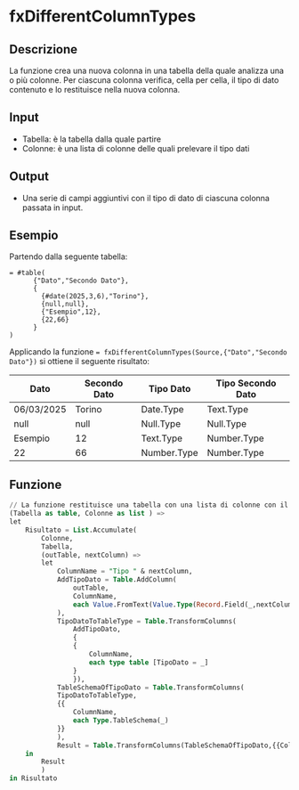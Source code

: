 # fxDifferentColumnTypes

## Descrizione
La funzione crea una nuova colonna in una tabella della quale analizza una o più colonne.
Per ciascuna colonna verifica, cella per cella, il tipo di dato contenuto e lo restituisce nella nuova colonna.

## Input
- Tabella: è la tabella dalla quale partire
- Colonne: è una lista di colonne delle quali prelevare il tipo dati

## Output
- Una serie di campi aggiuntivi con il tipo di dato di ciascuna colonna passata in input.

## Esempio

Partendo dalla seguente tabella:

```
= #table(
      {"Dato","Secondo Dato"},
      {
        {#date(2025,3,6),"Torino"},
        {null,null},
        {"Esempio",12},
        {22,66}
      }
)
```
Applicando la funzione `= fxDifferentColumnTypes(Source,{"Dato","Secondo Dato"})` si ottiene il seguente risultato:

| Dato	        | Secondo Dato	    | Tipo Dato	    | Tipo Secondo Dato |
| ------------- | ----------------- | ------------- | ----------------- |
| 06/03/2025	| Torino	        | Date.Type	    | Text.Type         |
| null	        | null	            | Null.Type	    | Null.Type         |
| Esempio	    | 12	            | Text.Type	    | Number.Type       |
| 22	        | 66	            | Number.Type	| Number.Type       |



## Funzione
```sql
// La funzione restituisce una tabella con una lista di colonne con il tipo dato per ciascuna cella
(Tabella as table, Colonne as list ) =>
let
    Risultato = List.Accumulate(
        Colonne,
        Tabella,
        (outTable, nextColumn) => 
        let 
            ColumnName = "Tipo " & nextColumn,
            AddTipoDato = Table.AddColumn(
                outTable,
                ColumnName,
                each Value.FromText(Value.Type(Record.Field(_,nextColumn)))
            ),
            TipoDatoToTableType = Table.TransformColumns(
                AddTipoDato, 
                {
                {
                    ColumnName, 
                    each type table [TipoDato = _]
                }
                }),
            TableSchemaOfTipoDato = Table.TransformColumns(
            TipoDatoToTableType,
            {{
                ColumnName,
                each Type.TableSchema(_)
            }}
            ),
            Result = Table.TransformColumns(TableSchemaOfTipoDato,{{ColumnName, each _[TypeName]{0},type text}})
    in
        Result
        )
in Risultato
```

